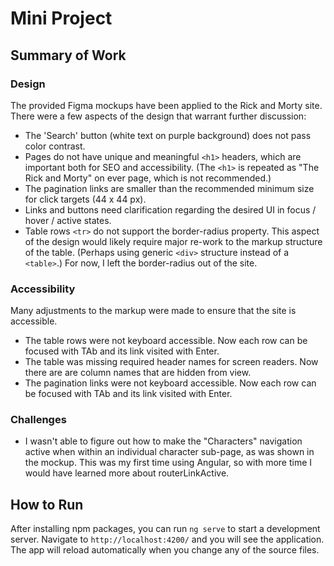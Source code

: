 # Mini Project

## Summary of Work

### Design

The provided Figma mockups have been applied to the Rick and Morty site. There were a few aspects of the design that warrant further discussion:
- The 'Search' button (white text on purple background) does not pass color contrast.
- Pages do not have unique and meaningful `<h1>` headers, which are important both for SEO and accessibility. (The `<h1>` is repeated as "The Rick and Morty" on ever page, which is not recommended.)
- The pagination links are smaller than the recommended minimum size for click targets (44 x 44 px).
- Links and buttons need clarification regarding the desired UI in focus / hover / active states.
- Table rows `<tr>` do not support the border-radius property. This aspect of the design would likely require major re-work to the markup structure of the table. (Perhaps using generic `<div>` structure instead of a `<table>`.) For now, I left the border-radius out of the site.

### Accessibility

Many adjustments to the markup were made to ensure that the site is accessible. 
- The table rows were not keyboard accessible. Now each row can be focused with TAb and its link visited with Enter.
- The table was missing required header names for screen readers. Now there are are column names that are hidden from view.
- The pagination links were not keyboard accessible. Now each row can be focused with TAb and its link visited with Enter.
  
### Challenges
  
- I wasn't able to figure out how to make the "Characters" navigation active when within an individual character sub-page, as was shown in the mockup. This was my first time using Angular, so with more time I would have learned more about routerLinkActive.

## How to Run

After installing npm packages, you can run `ng serve` to start a development server. Navigate to `http://localhost:4200/` and you will see the application. The app will reload automatically when you change any of the source files.
